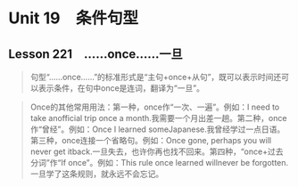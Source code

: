 ﻿ # Unit 19　条件句型
 ## Lesson 221　……once……一旦
 
> 句型“……once……”的标准形式是“主句+once+从句”，既可以表示时间还可以表示条件，在句中once是连词，翻译为“一旦”。

> Once的其他常用用法：第一种，once作“一次、一遍”。例如：I need to take anofficial trip once a month.我需要一个月出差一趟。第二种，once作“曾经”。例如：Once I learned someJapanese.我曾经学过一点日语。第三种，once连接一个省略句。例如：Once gone, perhaps you will never get itback.一旦失去，也许你再也找不回来。第四种，“once+过去分词”作“If once”。例如：This rule once learned willnever be forgotten.一旦学了这条规则，就永远不会忘记。


 